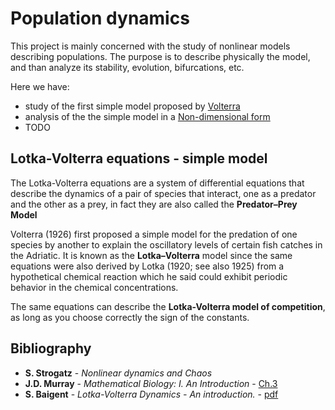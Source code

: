 # Population dynamics

This project is mainly concerned with the study of nonlinear models describing populations.
The purpose is to describe physically the model, and than analyze its stability, evolution, bifurcations, etc.

Here we have:

* study of the first simple model proposed by [Volterra](Notebooks/Simple_Model.ipynb) 
* analysis of the the simple model in a [Non-dimensional form](Notebooks/Simple_Model_Nondimensionalization.ipynb) 
* TODO  


## Lotka-Volterra equations - simple model
The Lotka-Volterra equations are a system of differential equations that describe the dynamics of a pair of species that interact, one as a predator and the other as a prey, in fact they are also called the __Predator–Prey Model__

Volterra (1926) first proposed a simple model for the predation of one species by another to explain the oscillatory levels of certain fish catches in the Adriatic.
It is known as the __Lotka–Volterra__ model since the same equations were also derived by Lotka (1920; see also 1925) from a hypothetical chemical reaction which he said could exhibit periodic behavior in the chemical concentrations. 

The same equations can describe the __Lotka-Volterra model of competition__, as long as you choose correctly the sign of the constants.



## Bibliography

+ **S. Strogatz** - *Nonlinear dynamics and Chaos*
+ **J.D. Murray** - *Mathematical Biology: I. An Introduction* - [Ch.3](http://faculty.washington.edu/hqian/amath4-523/Murray-Math-Biol-ch3.pdf)
+ **S. Baigent** - *Lotka-Volterra Dynamics - An introduction.* - [pdf](http://www.ltcc.ac.uk/media/london-taught-course-centre/documents/Bio-Mathematics-(APPLIED).pdf)





